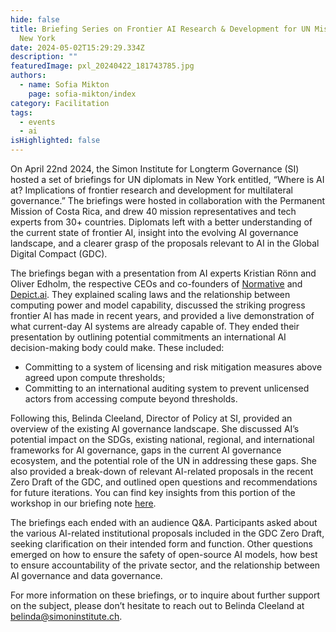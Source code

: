 ```yaml
---
hide: false
title: Briefing Series on Frontier AI Research & Development for UN Missions in
  New York
date: 2024-05-02T15:29:29.334Z
description: ""
featuredImage: pxl_20240422_181743785.jpg
authors:
  - name: Sofia Mikton
    page: sofia-mikton/index
category: Facilitation
tags:
  - events
  - ai
isHighlighted: false
---
```

On April 22nd 2024, the Simon Institute for Longterm Governance (SI) hosted a set of briefings for UN diplomats in New York entitled, “Where is AI at? Implications of frontier research and development for multilateral governance.” The briefings were hosted in collaboration with the Permanent Mission of Costa Rica, and drew 40 mission representatives and tech experts from 30+ countries. Diplomats left with a better understanding of the current state of frontier AI, insight into the evolving AI governance landscape, and a clearer grasp of the proposals relevant to AI in the Global Digital Compact (GDC). 

The briefings began with a presentation from AI experts Kristian Rönn and Oliver Edholm, the respective CEOs and co-founders of [Normative](https://normative.io/about/) and [Depict.ai](http://depict.ai). They explained scaling laws and the relationship between computing power and model capability, discussed the striking progress frontier AI has made in recent years, and provided a live demonstration of what current-day AI systems are already capable of. They ended their presentation by outlining potential commitments an international AI decision-making body could make. These included:

* Committing to a system of licensing and risk mitigation measures above agreed upon compute thresholds;
* Committing to an international auditing system to prevent unlicensed actors from accessing compute beyond thresholds.

Following this, Belinda Cleeland, Director of Policy at SI, provided an overview of the existing AI governance landscape. She discussed AI’s potential impact on the SDGs, existing national, regional, and international frameworks for AI governance, gaps in the current AI governance ecosystem, and the potential role of the UN in addressing these gaps. She also provided a break-down of relevant AI-related proposals in the recent Zero Draft of the GDC, and outlined open questions and recommendations for future iterations. You can find key insights from this portion of the workshop in our briefing note [here](https://drive.google.com/file/d/1htQkPBLSzxYGdNAVi8eSwGe4VDr_MGF5/view?usp=sharing). 

The briefings each ended with an audience Q&A. Participants asked about the various AI-related institutional proposals included in the GDC Zero Draft, seeking clarification on their intended form and function. Other questions emerged on how to ensure the safety of open-source AI models, how best to ensure accountability of the private sector, and the relationship between AI governance and data governance. 

For more information on these briefings, or to inquire about further support on the subject, please don’t hesitate to reach out to Belinda Cleeland at [belinda@simoninstitute.ch](mailto:belinda@simoninstitute.ch).